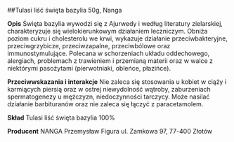 ##Tulasi liść święta bazylia 50g, Nanga

**Opis** Święta bazylia wywodzi się z Ajurwedy i według literatury zielarskiej, charakteryzuje się wielokierunkowym działaniem leczniczym. 
Obniża poziom cukru i cholesterolu we krwi, wykazuje działanie przeciwbakteryjne, przeciwgrzybicze, przeciwzapalne, przeciwbólowe oraz immunostymulujące. Polecana w schorzeniach układu oddechowego, alergiach, problemach z trawieniem i przemianą materii oraz w walce z niektórymi pasożytami (pierwotniaki, obleńce, płazińce).

**Przeciwwskazania i interakcje** Nie zaleca się stosowania u kobiet w ciąży i karmiących piersią oraz w ostrej niewydolność wątroby, zaburzeniach spermatogenezy u mężczyzn, niedoczynności tarczycy. Może nasilać działanie barbituranów oraz nie zaleca się łączyć z paracetamolem.

**Skład** Tulasi liść święta bazylia 100%

**Producent** NANGA Przemysław Figura
ul. Zamkowa 97, 77-400 Złotów